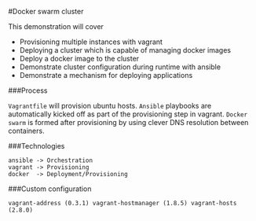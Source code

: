 #Docker swarm cluster

This demonstration will cover

- Provisioning multiple instances with vagrant
- Deploying a cluster which is capable of managing docker images
- Deploy a docker image to the cluster 
- Demonstrate cluster configuration during runtime with ansible
- Demonstrate a mechanism for deploying applications

###Process

`Vagrantfile` will provision ubuntu hosts.
`Ansible` playbooks are automatically kicked off as part of the provisioning step in vagrant.
`Docker swarm` is formed after provisioning by using clever DNS resolution between containers.

###Technologies

```
ansible -> Orchestration
vagrant -> Provisioning
docker  -> Deployment/Provisioning
```

###Custom configuration

`vagrant-address (0.3.1) vagrant-hostmanager (1.8.5) vagrant-hosts (2.8.0)`
